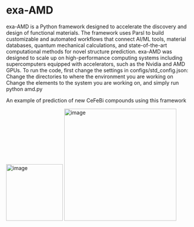 # exa-AMD
exa-AMD is a Python framework designed to accelerate the discovery and design of functional materials. The framework uses Parsl to build customizable and automated workflows that connect AI/ML tools, material databases, quantum mechanical calculations, and state-of-the-art computational methods for novel structure prediction. exa-AMD was designed to scale up on high-performance computing systems including supercomputers equipped with accelerators, such as the Nvidia and AMD GPUs.
To run the code, first change the settings in configs/std_config.json:
Change the directories to where the environment you are working on
Change the elements to the system you are working on,
and simply run python amd.py


An example of prediction of new CeFeBi compounds using this framework


<img width="154" alt="image" src="https://github.com/user-attachments/assets/c6b2e6c1-8190-4ba1-b009-38e8fe743a9b" />
<img width="305" alt="image" src="https://github.com/user-attachments/assets/4e6b1e15-25da-425e-8bf5-719538237935" />
